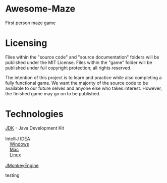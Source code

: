 # Awesome-Maze
First person maze game

# Licensing
Files within the "source code" and "source documentation" folders will be
published under the MIT License. Files within the "game" folder will be
published under full copyright protection; all rights reserved.

The intention of this project is to learn and practice while also completing a
fully functional game. We want the majority of the source code to be available
to our future selves and anyone else who takes interest. However, the finished
game may go on to be published.

# Technologies
[JDK](http://www.oracle.com/technetwork/java/javase/downloads/jdk8-downloads-2133151.html) - Java Development Kit<br>
<br>
IntelliJ IDEA<br>
&emsp;[Windows](https://www.jetbrains.com/idea/download/#section=windows)<br>
&emsp;[Mac](https://www.jetbrains.com/idea/download/#section=mac)<br>
&emsp;[Linux](https://www.jetbrains.com/idea/download/#section=linux)<br>
<br>
[JMonkeyEngine](http://jmonkeyengine.org/)<br>


testing